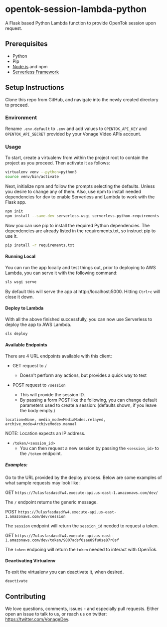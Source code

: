 # opentok-session-lambda-python
A Flask based Python Lambda function to provide OpenTok session upon request.

## Prerequisites
* Python
* Pip
* [Node.js](https://nodejs.org/en/) and npm
* [Serverless Framework](https://serverless.com/framework/docs/getting-started/)

## Setup Instructions
Clone this repo from GitHub, and navigate into the newly created directory to proceed.

### Environment
Rename `.env.default` to `.env` and add values to `OPENTOK_API_KEY` and `OPENTOK_API_SECRET` provided by your Vonage Video APIs account.

### Usage
To start, create a virtualenv from within the project root to contain the project as you proceed. Then activate it as follows:

```bash
virtualenv venv --python=python3
source venv/bin/activate
```

Next, initialize npm and follow the prompts selecting the defaults. Unless you desire to change any of them. Also, use npm to install needed dependencies for dev to enable Serverless and Lambda to work with the Flask app.

```bash
npm init
npm install --save-dev serverless-wsgi serverless-python-requirements
```

Now you can use pip to install the required Python dependencies. The dependencies are already listed in the requirements.txt, so instruct pip to use it.

```bash
pip install -r requirements.txt
```

#### Running Local
You can run the app locally and test things out, prior to deploying to AWS Lambda, you can serve it with the following command:

```bash
sls wsgi serve
```

By default this will serve the app at http://localhost:5000. Hitting `Ctrl+c` will close it down.

#### Deploy to Lambda
With all the above finished successfully, you can now use Serverless to deploy the app to AWS Lambda.

```bash
sls deploy
```

#### Available Endpoints
There are 4 URL endpoints available with this client:

* GET request to `/`
    - Doesn't perform any actions, but provides a quick way to test

* POST request to `/session`
    - This will provide the session ID.
    - By passing a form POST like the following, you can change default parameters used to create a session: (defaults shown, if you leave the body empty.)
    
```text
location=None, media_mode=MediaModes.relayed, archive_mode=ArchiveModes.manual
```

NOTE: Location expects an IP address.

* `/token/<session_id>`
    - You can then request a new session by passing the `<session_id>` to the `/token` endpoint.

##### Examples:
Go to the URL provided by the deploy process. Below are some examples of what sample requests may look like:

GET `https://7ulasfasdasdfw4.execute-api.us-east-1.amazonaws.com/dev/`

The `/` endpoint returns the generic message.

POST `https://7ulasfasdasdfw4.execute-api.us-east-1.amazonaws.com/dev/session`

The `session` endpoint will return the `session_id` needed to request a token.

GET `https://7ulasfasdasdfw4.execute-api.us-east-1.amazonaws.com/dev/token/9807adsf0sae89fu0se87r0sf`

The `token` endpoing will return the `token` needed to interact with OpenTok.

#### Deactivating Virtualenv
To exit the virtualenv you can deactivate it, when desired.

```bash
deactivate
```

## Contributing

We love questions, comments, issues - and especially pull requests. Either open an issue to talk to us, or reach us on twitter: <https://twitter.com/VonageDev>.
